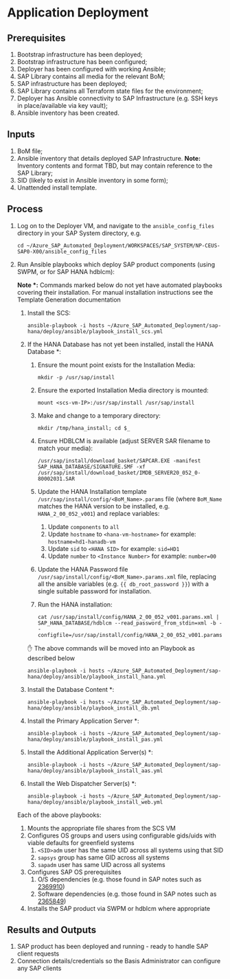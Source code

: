 # Application Deployment

## Prerequisites

1. Bootstrap infrastructure has been deployed;
1. Bootstrap infrastructure has been configured;
1. Deployer has been configured with working Ansible;
1. SAP Library contains all media for the relevant BoM;
1. SAP infrastructure has been deployed;
1. SAP Library contains all Terraform state files for the environment;
1. Deployer has Ansible connectivity to SAP Infrastructure (e.g. SSH keys in place/available via key vault);
1. Ansible inventory has been created.

## Inputs

1. BoM file;
1. Ansible inventory that details deployed SAP Infrastructure. **Note:** Inventory contents and format TBD, but may contain reference to the SAP Library;
1. SID (likely to exist in Ansible inventory in some form);
1. Unattended install template.

## Process

1. Log on to the Deployer VM, and navigate to the `ansible_config_files` directory in your SAP System directory, e.g.

   ```shell
   cd ~/Azure_SAP_Automated_Deployment/WORKSPACES/SAP_SYSTEM/NP-CEUS-SAP0-X00/ansible_config_files
   ```

1. Run Ansible playbooks which deploy SAP product components (using SWPM, or for SAP HANA hdblcm):

   __Note *:__ Commands marked below do not yet have automated playbooks covering their installation. For manual installation instructions see the Template Generation documentation

   1. Install the SCS:

      ```shell
      ansible-playbook -i hosts ~/Azure_SAP_Automated_Deployment/sap-hana/deploy/ansible/playbook_install_scs.yml
      ```

   1. If the HANA Database has not yet been installed, install the HANA Database *:

      1. Ensure the mount point exists for the Installation Media:

         `mkdir -p /usr/sap/install`

      1. Ensure the exported Installation Media directory is mounted:

         `mount <scs-vm-IP>:/usr/sap/install /usr/sap/install`

      1. Make and change to a temporary directory:

         `mkdir /tmp/hana_install; cd $_`

      1. Ensure HDBLCM is available (adjust SERVER SAR filename to match your media):

         `/usr/sap/install/download_basket/SAPCAR.EXE -manifest SAP_HANA_DATABASE/SIGNATURE.SMF -xf /usr/sap/install/download_basket/IMDB_SERVER20_052_0-80002031.SAR`

      1. Update the HANA Installation template `/usr/sap/install/config/<BoM_Name>.params` file (where `BoM_Name` matches the HANA version to be installed, e.g. `HANA_2_00_052_v001`) and replace variables:
         1. Update `components` to `all`
         1. Update `hostname` to `<hana-vm-hostname>` for example: `hostname=hd1-hanadb-vm`
         1. Update `sid` to `<HANA SID>` for example: `sid=HD1`
         1. Update `number` to `<Instance Number>` for example: `number=00`

      1. Update the HANA Password file `/usr/sap/install/config/<BoM_Name>.params.xml` file, replacing all the ansible variables (e.g. `{{ db_root_password }}`) with a single suitable password for installation.

      1. Run the HANA installation:

         `cat /usr/sap/install/config/HANA_2_00_052_v001.params.xml | SAP_HANA_DATABASE/hdblcm --read_password_from_stdin=xml -b --configfile=/usr/sap/install/config/HANA_2_00_052_v001.params`

      :hand: The above commands will be moved into an Playbook as described below

      ```shell
      ansible-playbook -i hosts ~/Azure_SAP_Automated_Deployment/sap-hana/deploy/ansible/playbook_install_hana.yml
      ```

   1. Install the Database Content *:

      ```shell
      ansible-playbook -i hosts ~/Azure_SAP_Automated_Deployment/sap-hana/deploy/ansible/playbook_install_db.yml
      ```

   1. Install the Primary Application Server *:

      ```shell
      ansible-playbook -i hosts ~/Azure_SAP_Automated_Deployment/sap-hana/deploy/ansible/playbook_install_pas.yml
      ```

   1. Install the Additional Application Server(s) *:

      ```shell
      ansible-playbook -i hosts ~/Azure_SAP_Automated_Deployment/sap-hana/deploy/ansible/playbook_install_aas.yml
      ```

   1. Install the Web Dispatcher Server(s) *:

      ```shell
      ansible-playbook -i hosts ~/Azure_SAP_Automated_Deployment/sap-hana/deploy/ansible/playbook_install_web.yml
      ```

   Each of the above playbooks:

      1. Mounts the appropriate file shares from the SCS VM
      1. Configures OS groups and users using configurable gids/uids with viable defaults for greenfield systems
         1. `<SID>adm` user has the same UID across all systems using that SID
         1. `sapsys` group has same GID across all systems
         1. `sapadm` user has same UID across all systems
      1. Configures SAP OS prerequisites
         1. O/S dependencies (e.g. those found in SAP notes such as [2369910](https://launchpad.support.sap.com/#/notes/2369910))
         1. Software dependencies (e.g. those found in SAP notes such as [2365849](https://launchpad.support.sap.com/#/notes/2365849))
      1. Installs the SAP product via SWPM or hdblcm where appropriate

## Results and Outputs

1. SAP product has been deployed and running - ready to handle SAP client requests
1. Connection details/credentials so the Basis Administrator can configure any SAP clients
